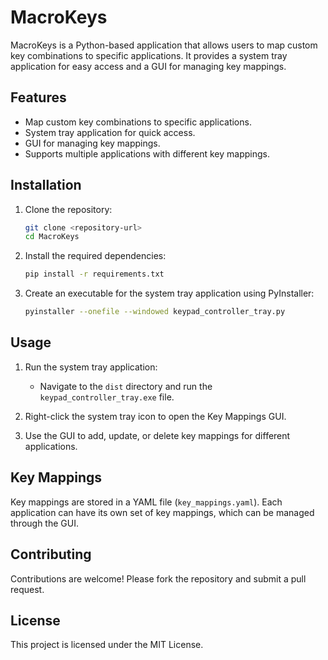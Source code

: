 # MacroKeys

MacroKeys is a Python-based application that allows users to map custom key combinations to specific applications. It provides a system tray application for easy access and a GUI for managing key mappings.

## Features

- Map custom key combinations to specific applications.
- System tray application for quick access.
- GUI for managing key mappings.
- Supports multiple applications with different key mappings.

## Installation

1. Clone the repository:
   ```bash
   git clone <repository-url>
   cd MacroKeys
   ```

2. Install the required dependencies:
   ```bash
   pip install -r requirements.txt
   ```

3. Create an executable for the system tray application using PyInstaller:
   ```bash
   pyinstaller --onefile --windowed keypad_controller_tray.py
   ```

## Usage

1. Run the system tray application:
   - Navigate to the `dist` directory and run the `keypad_controller_tray.exe` file.

2. Right-click the system tray icon to open the Key Mappings GUI.

3. Use the GUI to add, update, or delete key mappings for different applications.

## Key Mappings

Key mappings are stored in a YAML file (`key_mappings.yaml`). Each application can have its own set of key mappings, which can be managed through the GUI.

## Contributing

Contributions are welcome! Please fork the repository and submit a pull request.

## License

This project is licensed under the MIT License.

